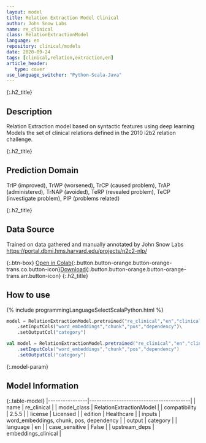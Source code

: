 ```yaml
---
layout: model
title: Relation Extraction Model Clinical
author: John Snow Labs
name: re_clinical
class: RelationExtractionModel
language: en
repository: clinical/models
date: 2020-09-24
tags: [clinical,relation,extraction,en]
article_header:
   type: cover
use_language_switcher: "Python-Scala-Java"
---
```


{:.h2_title}
## Description
Relation Extraction model based on syntactic features using deep learning  
Models the set of clinical relations defined in the 2010 i2b2 relation challenge.

{:.h2_title}
## Prediction Domain
TrIP (improved), TrWP (worsened), TrCP (caused problem), TrAP (administered), TrNAP (avoided), TeRP (revealed problem), TeCP (investigate problem), PIP (problems related)

{:.h2_title}
## Data Source
Trained on data gathered and manually annotated by John Snow Labs
https://portal.dbmi.hms.harvard.edu/projects/n2c2-nlp/  

{:.btn-box}
[Open in Colab](https://colab.research.google.com/github/JohnSnowLabs/spark-nlp-workshop/blob/master/tutorials/Certification_Trainings/Healthcare/10.Clinical_Relation_Extraction.ipynb){:.button.button-orange.button-orange-trans.co.button-icon}[Download](https://s3.amazonaws.com/auxdata.johnsnowlabs.com/clinical/models/re_clinical_en_2.5.5_2.4_1600987935304.zip){:.button.button-orange.button-orange-trans.arr.button-icon}
{:.h2_title}
## How to use 
<div class="tabs-box" markdown="1">

{% include programmingLanguageSelectScalaPython.html %}

```python
model = RelationExtractionModel.pretrained("re_clinical","en","clinical/models")\
	.setInputCols("word_embeddings","chunk","pos","dependency")\
	.setOutputCol("category")
```

```scala
val model = RelationExtractionModel.pretrained("re_clinical","en","clinical/models")
	.setInputCols("word_embeddings","chunk","pos","dependency")
	.setOutputCol("category")
```
</div>



{:.model-param}
## Model Information

{:.table-model}
|----------------|-----------------------------------------|
| name           | re_clinical                             |
| model_class    | RelationExtractionModel                 |
| compatibility  | 2.5.5                                   |
| license        | Licensed                                |
| edition        | Healthcare                              |
| inputs         | word_embeddings, chunk, pos, dependency |
| output         | category                                |
| language       | en                                      |
| case_sensitive | False                                   |
| upstream_deps  | embeddings_clinical                     |

